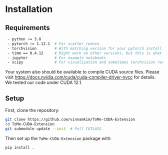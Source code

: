 # Installation

## Requirements
```bash
 - python >= 3.8
 - pytorch >= 1.12.1  # For scatter_reduce
 - torchvision        # With matching version for your pytorch install
 - timm == 0.4.12     # Might work on other versions, but this is what we tested
 - jupyter            # For example notebooks
 - scipy              # For visualization and sometimes torchvision requires it
```

Your system also should be available to compile CUDA source files.
Please visit https://docs.nvidia.com/cuda/cuda-compiler-driver-nvcc for details.
We tested our code under CUDA 12.1.

## Setup
First, clone the repository:
```bash
git clone https://github.com/vinnamkim/ToMe-CUDA-Extension
cd ToMe-CUDA-Extension
git submodule update --init  # Pull CUTLASS
```
Then set up the `ToMe-CUDA-Extension` package with:
```bash
pip install .
```
